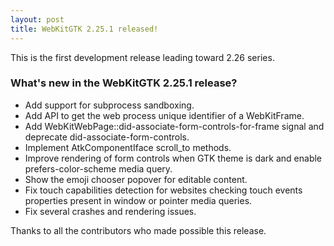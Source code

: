 ```yaml
---
layout: post
title: WebKitGTK 2.25.1 released!
---
```


This is the first development release leading toward 2.26 series.

### What's new in the WebKitGTK 2.25.1 release?

 - Add support for subprocess sandboxing.
 - Add API to get the web process unique identifier of a WebKitFrame.
 - Add WebKitWebPage::did-associate-form-controls-for-frame signal and deprecate did-associate-form-controls.
 - Implement AtkComponentIface scroll_to methods.
 - Improve rendering of form controls when GTK theme is dark and enable prefers-color-scheme media query.
 - Show the emoji chooser popover for editable content.
 - Fix touch capabilities detection for websites checking touch events properties present in window or pointer media queries.
 - Fix several crashes and rendering issues.

Thanks to all the contributors who made possible this release.
